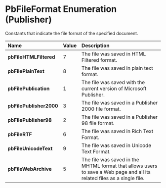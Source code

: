 
# PbFileFormat Enumeration (Publisher)

Constants that indicate the file format of the specified document.



|**Name**|**Value**|**Description**|
|:-----|:-----|:-----|
| **pbFileHTMLFiltered**|7|The file was saved in HTML Filtered format.|
| **pbFilePlainText**|8|The file was saved in plain text format.|
| **pbFilePublication**|1|The file was saved with the current version of Microsoft Publisher.|
| **pbFilePublisher2000**|3|The file was saved in a Publisher 2000 file format.|
| **pbFilePublisher98**|2|The file was saved in a Publisher 98 file format.|
| **pbFileRTF**|6|The file was saved in Rich Text Format.|
| **pbFileUnicodeText**|9|The file was saved in Unicode Text Format.|
| **pbFileWebArchive**|5|The file was saved in the MHTML format that allows users to save a Web page and all its related files as a single file.|
